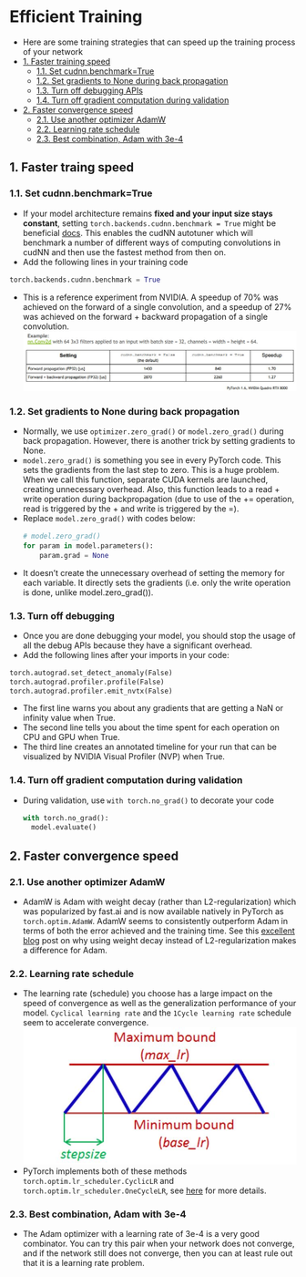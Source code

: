 # Efficient Training
- Here are some training strategies that can speed up the training process of your network
- [1. Faster training speed](#1-faster-traing-speed)
  * [1.1. Set cudnn.benchmark=True](#11-set-cudnnbenchmarktrue)
  * [1.2. Set gradients to None during back propagation](#12-set-gradients-to-none-during-back-propagation)
  * [1.3. Turn off debugging APIs](#13-turn-off-debugging)
  * [1.4. Turn off gradient computation during validation](#14-turn-off-gradient-computation-during-validation)
- [2. Faster convergence speed](#2-faster-convergence-speed)
  * [2.1. Use another optimizer AdamW](#2-faster-convergence-speed)
  * [2.2. Learning rate schedule](#2-faster-convergence-speed)
  * [2.3. Best combination, Adam with 3e-4](#23-best-combination-adam-with-3e-4)
## 1. Faster traing speed
### 1.1. Set cudnn.benchmark=True
- If your model architecture remains **fixed and your input size stays constant**, setting `torch.backends.cudnn.benchmark = True` might be beneficial [docs](https://pytorch.org/docs/stable/backends.html#torch-backends-cudnn). This enables the cudNN autotuner which will benchmark a number of different ways of computing convolutions in cudNN and then use the fastest method from then on.
- Add the following lines in your training code
```python
torch.backends.cudnn.benchmark = True
```
- This is a reference experiment from NVIDIA. A speedup of 70% was achieved on the forward  of a single convolution, and a speedup of 27% was achieved on the forward + backward propagation of a single convolution.
![img](images/img13.JPG)
### 1.2. Set gradients to None during back propagation
- Normally, we use `optimizer.zero_grad()` or `model.zero_grad()` during back propagation. However, there is another trick by setting gradients to None.
- `model.zero_grad()` is something you see in every PyTorch code. This sets the gradients from the last step to zero. This is a huge problem. When we call this function, separate CUDA kernels are launched, creating unnecessary overhead. Also, this function leads to a read + write operation during backpropagation (due to use of the += operation, read is triggered by the + and write is triggered by the =).
- Replace `model.zero_grad()` with codes below:
  ```python
  # model.zero_grad()
  for param in model.parameters():
      param.grad = None
  ```
- It doesn’t create the unnecessary overhead of setting the memory for each variable. It directly sets the gradients (i.e. only the write operation is done, unlike model.zero_grad()).
### 1.3. Turn off debugging
- Once you are done debugging your model, you should stop the usage of all the debug APIs because they have a significant overhead.
- Add the following lines after your imports in your code:
```
torch.autograd.set_detect_anomaly(False)
torch.autograd.profiler.profile(False)
torch.autograd.profiler.emit_nvtx(False)
```
- The first line warns you about any gradients that are getting a NaN or infinity value when True.
- The second line tells you about the time spent for each operation on CPU and GPU when True.
- The third line creates an annotated timeline for your run that can be visualized by NVIDIA Visual Profiler (NVP) when True.

### 1.4. Turn off gradient computation during validation
- During validation, use `with torch.no_grad()` to decorate your code
  ```python
  with torch.no_grad():
    model.evaluate()
  ```
## 2. Faster convergence speed
### 2.1. Use another optimizer AdamW
- AdamW is Adam with weight decay (rather than L2-regularization) which was popularized by fast.ai and is now available natively in PyTorch as `torch.optim.AdamW`. AdamW seems to consistently outperform Adam in terms of both the error achieved and the training time. See this [excellent blog](https://www.fast.ai/2018/07/02/adam-weight-decay/) post on why using weight decay instead of L2-regularization makes a difference for Adam.
### 2.2. Learning rate schedule
- The learning rate (schedule) you choose has a large impact on the speed of convergence as well as the generalization performance of your model. `Cyclical learning rate` and the `1Cycle learning rate` schedule seem to accelerate convergence.
![img](images/img15.JPG)
- PyTorch implements both of these methods `torch.optim.lr_scheduler.CyclicLR` and `torch.optim.lr_scheduler.OneCycleLR`, see [here]() for more details.

### 2.3. Best combination, Adam with 3e-4
- The Adam optimizer with a learning rate of 3e-4 is a very good combinator. You can try this pair when your network does not converge, and if the network still does not converge, then you can at least rule out that it is a learning rate problem.